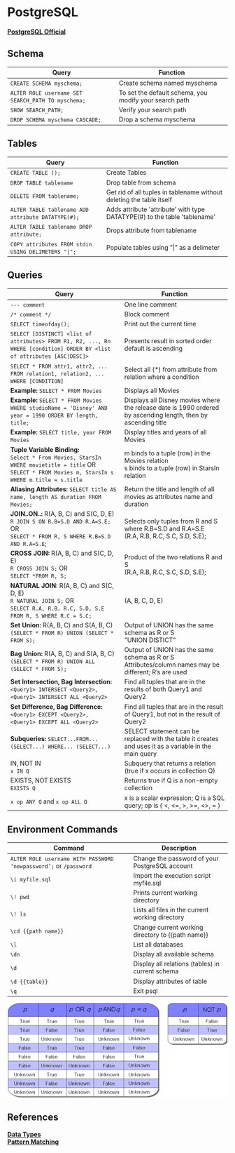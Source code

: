 # PostgreSQL

__[PostgreSQL Official](https://www.postgresql.org/docs/)__

## Schema

Query  | Function  
--- | ---  
`CREATE SCHEMA myschema;` | Create schema named myschema  
`ALTER ROLE username SET SEARCH_PATH TO myschema;` | To set the default schema, you modify your search path  
`SHOW SEARCH_PATH;` | Verify your search path  
`DROP SCHEMA myschema CASCADE;` | Drop a schema myschema  

## Tables  

Query  | Function  
--- | ---  
`CREATE TABLE ();` | Create Tables  
`DROP TABLE tablename` | Drop table from schema  
`DELETE FROM tablename;` | Get rid of all tuples in tablename without deleting the table itself  
`ALTER TABLE tablename ADD attribute DATATYPE(#);` | Adds attribute 'attribute' with type DATATYPE(#) to the table 'tablename'  
`ALTER TABLE tablename DROP attribute;` | Drops attribute from tablename  
`COPY attributes FROM stdin USING DELIMETERS "\|";`  | Populate tables using "\|" as a delimeter  

## Queries  

Query  | Function  
--- | ---  
`--- comment` | One line comment  
`/* comment */` | Block comment
`SELECT timeofday();`  | Print out the current time  
`SELECT [DISTINCT] <list of attributes> FROM R1, R2, ..., Rn WHERE [condition] ORDER BY <list of attributes [ASC\|DESC]>` | Presents result in sorted order default is ascending  
`SELECT * FROM attr1, attr2, ... FROM relation1, relation2, ... WHERE [CONDITION]` | Select all (*) from attribute from relation where a condition  
__Example:__ `SELECT * FROM Movies` |  Displays all Movies
__Example:__ `SELECT * FROM Movies WHERE studioName = 'Disney' AND year = 1990 ORDER BY length, title;` |  Displays all Disney movies where the release date is 1990 ordered by ascending length, then by ascending title  
__Example:__ `SELECT title, year FROM Movies`  | Display titles and years of all Movies  
__Tuple Variable Binding:__ <br>`Select * From Movies, StarsIn WHERE movietitle = title` OR<br>`SELECT * FROM Movies m, StarsIn s WHERE m.title = s.title`| m binds to a tuple (row) in the Movies relation<br>s binds to a tuple (row) in StarsIn relation
__Aliasing Attributes:__ `SELECT title AS name, length AS duration FROM Movies;`  | Return the title and length of all movies as attributes name and duration  
__JOIN..ON..:__ R(A, B, C) and S(C, D, E)<br>`R JOIN S ON R.B=S.D AND R.A=S.E;` OR<br>`SELECT * FROM R, S WHERE R.B=S.D AND R.A=S.E`; | Selects only tuples from R and S where R.B=S.D and R.A=S.E<br>(R.A, R.B, R.C, S.C, S.D, S.E);  
__CROSS JOIN:__ R(A, B, C) and S(C, D, E)<br>`R CROSS JOIN S;` OR<br>`SELECT *FROM R, S;` | Product of the two relations R and S<br>(R.A, R.B, R.C, S.C, S.D, S.E);  
__NATURAL JOIN:__ R(A, B, C) and S(C, D, E)<br>`R NATURAL JOIN S;` OR<br>`SELECT R.A, R.B, R.C, S.D, S.E FROM R, S WHERE R.C = S.C;`  | (A, B, C, D, E)  
__Set Union:__ R(A, B, C) and S(A, B, C)<br>`(SELECT * FROM R) UNION (SELECT * FROM S);` | Output of UNION has the same schema as R or S<br>"UNION DISTICT"  
__Bag Union:__ R(A, B, C) and S(A, B, C)<br>`(SELECT * FROM R) UNION ALL (SELECT * FROM S);`  | Output of UNION has the same schema as R or S<br>Attributes/column names may be different; R’s are used  
__Set Intersection, Bag Intersection:__ <br>`<Query1> INTERSECT <Query2>,  <Query1> INTERSECT ALL <Query2>` | Find all tuples that are in the results of both Query1 and Query2  
__Set Difference, Bag Difference:__ <br>`<Query1> EXCEPT <Query2>,  <Query1> EXCEPT ALL <Query2>`  | Find all tuples that are in the result of Query1, but not in the result of Query2  
__Subqueries:__ `SELECT...FROM... (SELECT...) WHERE... (SELECT...)`  | SELECT statement can be replaced with the table it creates and uses it as a variable in the main query
IN, NOT IN<br>`x IN Q` | Subquery that returns a relation (true if x occurs in collection Q)
EXISTS, NOT EXISTS<br>`EXISTS Q` | Returns true if Q is a non-empty collection
`x op ANY Q` and `x op ALL Q` | x is a scalar expression; Q is a SQL query; op is { <, <=, >, >=, <>, = }

## Environment Commands

Command | Description
--- | ---
`ALTER ROLE username WITH PASSWORD ‘newpassword’;` or `/password` | Change the password  of your PostgreSQL account  
`\i myfile.sql` | Import the execution script myfile.sql  
`\! pwd` | Prints current working directory  
`\! ls` | Lists all files in the current working directory 
`\cd {{path name}}` | Change current working directory to {{path name}}  
`\l` | List all databases  
`\dn` | Display all available schema  
`\d` | Display all relations (tables) in current schema
`\d {{table}}` | Display attributes of table  
`\q` | Exit psql  

![SQL's Three-Valued Logic: Truth Table](sqllogic.png)

## References  

**[Data Types](http://www.postgresqltutorial.com/postgresql-data-types/)**  
**[Pattern Matching](https://www.postgresql.org/docs/9.3/functions-matching.html)**